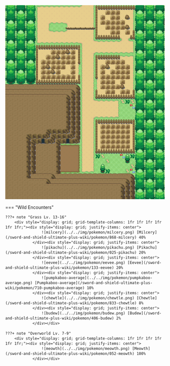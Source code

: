 <img src="../../img/routes/Route 4.png" alt="Route 4"/>

=== "Wild Encounters"


	???+ note "Grass Lv. 13-16"
		<div style="display: grid; grid-template-columns: 1fr 1fr 1fr 1fr 1fr 1fr;"><div style="display: grid; justify-items: center">
                    ![milcery](../../img/pokemon/milcery.png) [Milcery](/sword-and-shield-ultimate-plus-wiki/pokemon/868-milcery) 40%
                </div><div style="display: grid; justify-items: center">
                    ![pikachu](../../img/pokemon/pikachu.png) [Pikachu](/sword-and-shield-ultimate-plus-wiki/pokemon/025-pikachu) 20%
                </div><div style="display: grid; justify-items: center">
                    ![eevee](../../img/pokemon/eevee.png) [Eevee](/sword-and-shield-ultimate-plus-wiki/pokemon/133-eevee) 20%
                </div><div style="display: grid; justify-items: center">
                    ![pumpkaboo-average](../../img/pokemon/pumpkaboo-average.png) [Pumpkaboo-average](/sword-and-shield-ultimate-plus-wiki/pokemon/710-pumpkaboo-average) 10%
                </div><div style="display: grid; justify-items: center">
                    ![chewtle](../../img/pokemon/chewtle.png) [Chewtle](/sword-and-shield-ultimate-plus-wiki/pokemon/833-chewtle) 8%
                </div><div style="display: grid; justify-items: center">
                    ![budew](../../img/pokemon/budew.png) [Budew](/sword-and-shield-ultimate-plus-wiki/pokemon/406-budew) 2%
                </div></div>

	???+ note "Overworld Lv. 7-9"
		<div style="display: grid; grid-template-columns: 1fr 1fr 1fr 1fr 1fr 1fr;"><div style="display: grid; justify-items: center">
                    ![meowth](../../img/pokemon/meowth.png) [Meowth](/sword-and-shield-ultimate-plus-wiki/pokemon/052-meowth) 100%
                </div></div>



